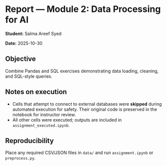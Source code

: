 # Report — Module 2: Data Processing for AI

**Student:** Salma Areef Syed

**Date:** 2025-10-30

## Objective

Combine Pandas and SQL exercises demonstrating data loading, cleaning, and SQL-style queries.

## Notes on execution

- Cells that attempt to connect to external databases were **skipped** during automated execution for safety. Their original code is preserved in the notebook for instructor review.
- All other cells were executed; outputs are included in `assignment_executed.ipynb`.

## Reproducibility

Place any required CSV/JSON files in `data/` and run `assignment.ipynb` or `preprocess.py`.
